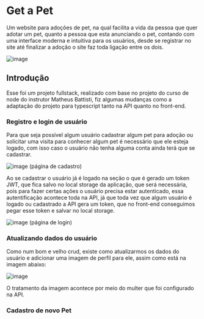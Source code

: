# Get a Pet
Um website para adoções de pet, na qual facilita a vida da pessoa que quer adotar um pet, quanto a pessoa que esta anunciando o pet, contando com uma interface moderna e intuitiva para os usuários, desde se registrar no site até finalizar a adoção o site faz toda ligação entre os dois.

![image](https://github.com/DevKayoS/getPet/assets/157029608/41ab8d43-c9b2-47ca-a603-371bbf8475e5)

## Introdução
Esse foi um projeto fullstack, realizado com base no projeto do curso de node do instrutor Matheus Battisti, fiz algumas mudanças como a adaptação do projeto para typescript tanto na API quanto no front-end.

### Registro e login de usuário
Para que seja possível algum usuário cadastrar algum pet para adoção ou solicitar uma visita para conhecer algum pet é necessário que ele esteja logado, com isso caso o usuário não tenha alguma conta ainda terá que se cadastrar.

![image](https://github.com/DevKayoS/getPet/assets/157029608/6e328824-11b9-447a-bcb8-123a6b924bbe)
(página de cadastro)

Ao se cadastrar o usuário já é logado na seção o que é gerado um token JWT, que fica salvo no local storage da aplicação, que será necessária, pois para fazer certas ações o usuário precisa estar autenticado, essa autentificação acontece toda na API, já que toda vez que algum usuário é logado ou cadastrado a API gera um token, que no front-end conseguimos pegar esse token e salvar no local storage.

![image](https://github.com/DevKayoS/getPet/assets/157029608/6ef53d34-55b9-4aa6-b0ca-46db764bbd6d)
(página de login)

### Atualizando dados do usuário
Como num bom e velho crud, existe como atualizarmos os dados do usuário e adicionar uma imagem de perfil para ele, assim como está na imagem abaixo:

![image](https://github.com/DevKayoS/getPet/assets/157029608/e9452163-0208-4ff3-969f-2d6061381414)

O tratamento da imagem acontece por meio do multer que foi configurado na API.


### Cadastro de novo Pet




